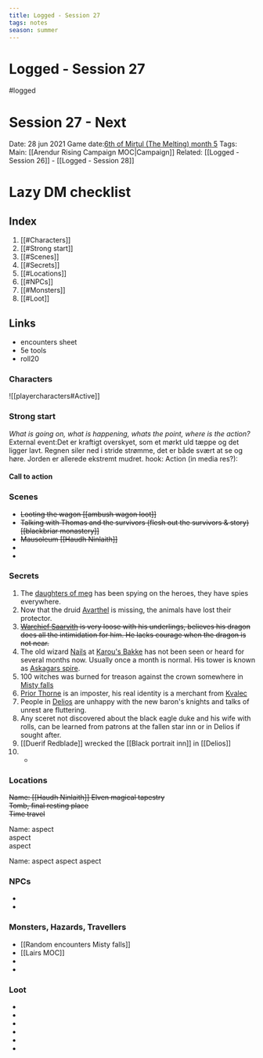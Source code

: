 ```yaml
---
title: Logged - Session 27
tags: notes
season: summer
---
```

 
# Logged - Session 27
#logged 
# Session 27 - Next 

Date: 28 jun 2021
Game date:[6th of Mirtul (The Melting) month 5](https://app.fantasy-calendar.com/calendars/5b60db7a738c2bda2fcd86d9775fce29)
Tags:
Main: [[Arendur Rising Campaign MOC|Campaign]] Related: [[Logged - Session 26]] - [[Logged -  Session 28]]

# Lazy DM checklist

## Index
1. [[#Characters]]
2. [[#Strong start]]
3. [[#Scenes]]
4. [[#Secrets]]
5. [[#Locations]]
6. [[#NPCs]]
7. [[#Monsters]]
8. [[#Loot]]

## Links
- encounters sheet 
- 5e tools
- roll20

### Characters
![[playercharacters#Active]]
### Strong start
*What is going on, what is happening, whats the point, where is the action?*
External event:Det er kraftigt overskyet, som et mørkt uld tæppe og det ligger lavt. Regnen siler ned i stride strømme, det er både svært at se og høre. Jorden er allerede ekstremt mudret.
hook:
Action (in media res?):
#### Call to action

### Scenes
* ~~Looting the wagon [[ambush wagon loot]]~~
* ~~Talking with Thomas and the survivors (flesh out the survivors & story) [[blackbriar monastery]]~~
* ~~Mausoleum [[Haudh Ninlaith]]~~
* 
*  

### Secrets
1.  The [daughters of meg](app://obsidian.md/daughters%20of%20meg) has been spying on the heroes, they have spies everywhere.
2.  Now that the druid [Avarthel](app://obsidian.md/Avarthel) is missing, the animals have lost their protector.
3.  ~~[Warchief Saarvith](app://obsidian.md/Warchief%20Saarvith) is very loose with his underlings, believes his dragon does all the intimidation for him. He lacks courage when the dragon is not near.~~
4.  The old wizard [Nails](app://obsidian.md/Nails) at [Karou's Bakke](app://obsidian.md/Karou's%20Bakke) has not been seen or heard for several months now. Usually once a month is normal. His tower is known as [Askagars spire](app://obsidian.md/Askagars%20spire).
5.  100 witches was burned for treason against the crown somewhere in [Misty falls](app://obsidian.md/Misty%20falls)
6.  [Prior Thorne](app://obsidian.md/Prior%20Thorne) is an imposter, his real identity is a merchant from [Kvalec](app://obsidian.md/Kvalec)
7.  People in [Delios](app://obsidian.md/Delios) are unhappy with the new baron's knights and talks of unrest are fluttering.
8.  Any sceret not discovered about the black eagle duke and his wife with rolls, can be learned from patrons at the fallen star inn or in Delios if sought after.
9.  [[Duerif Redblade]] wrecked the [[Black portrait inn]] in [[Delios]]
10.  -

### Locations
~~Name: [[Haudh Ninlaith]]
Elven magical tapestry  
Tomb, final resting place  
Time travel~~

Name:
aspect  
aspect  
aspect

Name:
aspect
aspect
aspect

### NPCs
* 
* 

### Monsters, Hazards, Travellers
* [[Random encounters Misty falls]]
* [[Lairs MOC]]
* 
* 

### Loot
* 
* 
* 
* 
* 
* 
